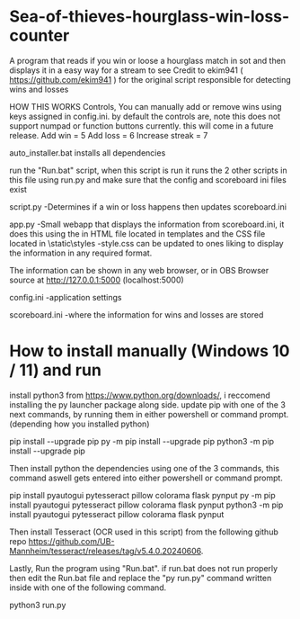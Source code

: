 # Sea-of-thieves-hourglass-win-loss-counter
A program that reads if you win or loose a hourglass match in sot and then displays it in a easy way for a stream to see
Credit to ekim941 ( https://github.com/ekim941 ) for the original script responsible for detecting wins and losses


HOW THIS WORKS
Controls, You can manually add or remove wins using keys assigned in config.ini. by default the controls are, note this does not support numpad or function buttons currently. this will come in a future release.
Add win = 5
Add loss = 6
Increase streak = 7



auto_installer.bat installs all dependencies

run the "Run.bat" script, when this script is run it runs the 2 other scripts in this file using run.py and make sure that the config and scoreboard ini files exist

script.py
	-Determines if a win or loss happens then updates scoreboard.ini

app.py
	-Small webapp that displays the information from scoreboard.ini, it does this using the in HTML file located in templates and the CSS file located in \static\styles
	-style.css can be updated to ones liking to display the information in any required format.
	
The information can be shown in any web browser, or in OBS Browser source at http://127.0.0.1:5000 (localhost:5000)

config.ini
	-application settings
	
scoreboard.ini
	-where the information for wins and losses are stored

# How to install manually (Windows 10 / 11) and run

install python3 from https://www.python.org/downloads/, i reccomend installing the py launcher package along side.
update pip with one of the 3 next commands, by running them in either powershell or command prompt. (depending how you installed python)

pip install --upgrade pip
py -m pip install --upgrade pip
python3 -m pip install --upgrade pip

Then install python the dependencies using one of the 3 commands, this command aswell gets entered into either powershell or command prompt. 

pip install pyautogui pytesseract pillow colorama flask pynput
py -m pip install pyautogui pytesseract pillow colorama flask pynput
python3 -m pip install pyautogui pytesseract pillow colorama flask pynput

Then install Tesseract (OCR used in this script) from the following github repo https://github.com/UB-Mannheim/tesseract/releases/tag/v5.4.0.20240606.

Lastly, Run the program using "Run.bat". if run.bat does not run properly then edit the Run.bat file and replace the "py run.py" command written inside with one of the following command.

python3 run.py
